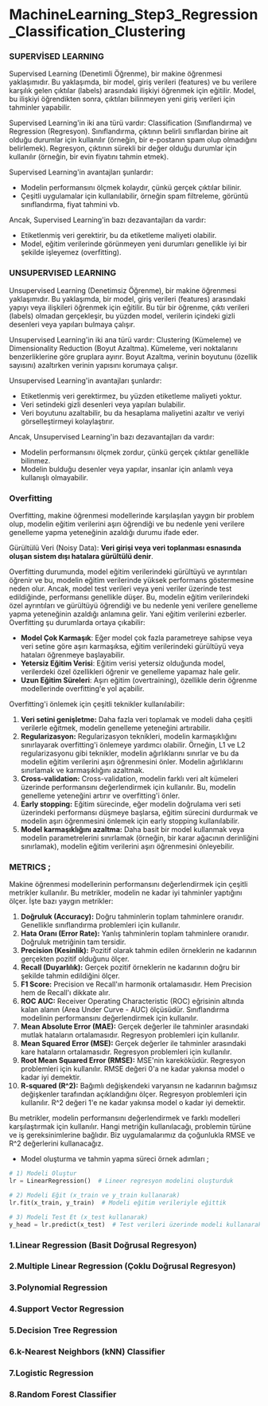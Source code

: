 <h1>MachineLearning_Step3_Regression_Classification_Clustering</h1>

### SUPERVİSED LEARNING

Supervised Learning (Denetimli Öğrenme), bir makine öğrenmesi yaklaşımıdır. Bu yaklaşımda, bir model, giriş verileri (features) ve bu verilere karşılık gelen çıktılar (labels) arasındaki ilişkiyi öğrenmek için eğitilir. Model, bu ilişkiyi öğrendikten sonra, çıktıları bilinmeyen yeni giriş verileri için tahminler yapabilir.

Supervised Learning'in iki ana türü vardır: Classification (Sınıflandırma) ve Regression (Regresyon). Sınıflandırma, çıktının belirli sınıflardan birine ait olduğu durumlar için kullanılır (örneğin, bir e-postanın spam olup olmadığını belirlemek). Regresyon, çıktının sürekli bir değer olduğu durumlar için kullanılır (örneğin, bir evin fiyatını tahmin etmek).

Supervised Learning'in avantajları şunlardır:

- Modelin performansını ölçmek kolaydır, çünkü gerçek çıktılar bilinir.
- Çeşitli uygulamalar için kullanılabilir, örneğin spam filtreleme, görüntü sınıflandırma, fiyat tahmini vb.

Ancak, Supervised Learning'in bazı dezavantajları da vardır:

- Etiketlenmiş veri gerektirir, bu da etiketleme maliyeti olabilir.
- Model, eğitim verilerinde görünmeyen yeni durumları genellikle iyi bir şekilde işleyemez (overfitting).

### UNSUPERVISED LEARNING

Unsupervised Learning (Denetimsiz Öğrenme), bir makine öğrenmesi yaklaşımıdır. Bu yaklaşımda, bir model, giriş verileri (features) arasındaki yapıyı veya ilişkileri öğrenmek için eğitilir. Bu tür bir öğrenme, çıktı verileri (labels) olmadan gerçekleşir, bu yüzden model, verilerin içindeki gizli desenleri veya yapıları bulmaya çalışır.

Unsupervised Learning'in iki ana türü vardır: Clustering (Kümeleme) ve Dimensionality Reduction (Boyut Azaltma). Kümeleme, veri noktalarını benzerliklerine göre gruplara ayırır. Boyut Azaltma, verinin boyutunu (özellik sayısını) azaltırken verinin yapısını korumaya çalışır.

Unsupervised Learning'in avantajları şunlardır:

- Etiketlenmiş veri gerektirmez, bu yüzden etiketleme maliyeti yoktur.
- Veri setindeki gizli desenleri veya yapıları bulabilir.
- Veri boyutunu azaltabilir, bu da hesaplama maliyetini azaltır ve veriyi görselleştirmeyi kolaylaştırır.

Ancak, Unsupervised Learning'in bazı dezavantajları da vardır:

- Modelin performansını ölçmek zordur, çünkü gerçek çıktılar genellikle bilinmez.
- Modelin bulduğu desenler veya yapılar, insanlar için anlamlı veya kullanışlı olmayabilir.


### Overfitting

Overfitting, makine öğrenmesi modellerinde karşılaşılan yaygın bir problem olup, modelin eğitim verilerini aşırı öğrendiği ve bu nedenle yeni verilere genelleme yapma yeteneğinin azaldığı durumu ifade eder.

Gürültülü Veri (Noisy Data): **Veri girişi veya veri toplanması esnasında oluşan sistem dışı hatalara gürültülü denir**.

Overfitting durumunda, model eğitim verilerindeki gürültüyü ve ayrıntıları öğrenir ve bu, modelin eğitim verilerinde yüksek performans göstermesine neden olur. Ancak, model test verileri veya yeni veriler üzerinde test edildiğinde, performansı genellikle düşer. Bu, modelin eğitim verilerindeki özel ayrıntıları ve gürültüyü öğrendiği ve bu nedenle yeni verilere genelleme yapma yeteneğinin azaldığı anlamına gelir. Yani eğitim verilerini ezberler. Overfitting şu durumlarda ortaya çıkabilir:

- **Model Çok Karmaşık**: Eğer model çok fazla parametreye sahipse veya veri setine göre aşırı karmaşıksa, eğitim verilerindeki gürültüyü veya hataları öğrenmeye başlayabilir.
- **Yetersiz Eğitim Verisi**: Eğitim verisi yetersiz olduğunda model, verilerdeki özel özellikleri öğrenir ve genelleme yapamaz hale gelir.
- **Uzun Eğitim Süreleri**: Aşırı eğitim (overtraining), özellikle derin öğrenme modellerinde overfitting'e yol açabilir.

Overfitting'i önlemek için çeşitli teknikler kullanılabilir:

1. **Veri setini genişletme:** Daha fazla veri toplamak ve modeli daha çeşitli verilerle eğitmek, modelin genelleme yeteneğini artırabilir.
2. **Regularizasyon:** Regularizasyon teknikleri, modelin karmaşıklığını sınırlayarak overfitting'i önlemeye yardımcı olabilir. Örneğin, L1 ve L2 regularizasyonu gibi teknikler, modelin ağırlıklarını sınırlar ve bu da modelin eğitim verilerini aşırı öğrenmesini önler. Modelin ağırlıklarını sınırlamak ve karmaşıklığını azaltmak.
3. **Cross-validation:** Cross-validation, modelin farklı veri alt kümeleri üzerinde performansını değerlendirmek için kullanılır. Bu, modelin genelleme yeteneğini artırır ve overfitting'i önler.
4. **Early stopping:** Eğitim sürecinde, eğer modelin doğrulama veri seti üzerindeki performansı düşmeye başlarsa, eğitim sürecini durdurmak ve modelin aşırı öğrenmesini önlemek için early stopping kullanılabilir.
5. **Model karmaşıklığını azaltma:** Daha basit bir model kullanmak veya modelin parametrelerini sınırlamak (örneğin, bir karar ağacının derinliğini sınırlamak), modelin eğitim verilerini aşırı öğrenmesini önleyebilir.

### METRICS ;

Makine öğrenmesi modellerinin performansını değerlendirmek için çeşitli metrikler kullanılır. Bu metrikler, modelin ne kadar iyi tahminler yaptığını ölçer. İşte bazı yaygın metrikler:

1. **Doğruluk (Accuracy):** Doğru tahminlerin toplam tahminlere oranıdır. Genellikle sınıflandırma problemleri için kullanılır.
2. **Hata Oranı (Error Rate):** Yanlış tahminlerin toplam tahminlere oranıdır. Doğruluk metriğinin tam tersidir.
3. **Precision (Kesinlik):** Pozitif olarak tahmin edilen örneklerin ne kadarının gerçekten pozitif olduğunu ölçer.
4. **Recall (Duyarlılık):** Gerçek pozitif örneklerin ne kadarının doğru bir şekilde tahmin edildiğini ölçer.
5. **F1 Score:** Precision ve Recall'ın harmonik ortalamasıdır. Hem Precision hem de Recall'ı dikkate alır.
6. **ROC AUC:** Receiver Operating Characteristic (ROC) eğrisinin altında kalan alanın (Area Under Curve - AUC) ölçüsüdür. Sınıflandırma modelinin performansını değerlendirmek için kullanılır.
7. **Mean Absolute Error (MAE):** Gerçek değerler ile tahminler arasındaki mutlak hataların ortalamasıdır. Regresyon problemleri için kullanılır.
8. **Mean Squared Error (MSE):** Gerçek değerler ile tahminler arasındaki kare hataların ortalamasıdır. Regresyon problemleri için kullanılır.
9. **Root Mean Squared Error (RMSE):** MSE'nin kareköküdür. Regresyon problemleri için kullanılır. RMSE değeri 0'a ne kadar yakınsa model o kadar iyi demektir.
10. **R-squared (R^2):** Bağımlı değişkendeki varyansın ne kadarının bağımsız değişkenler tarafından açıklandığını ölçer. Regresyon problemleri için kullanılır. R^2 değeri 1'e ne kadar yakınsa model o kadar iyi demektir.

Bu metrikler, modelin performansını değerlendirmek ve farklı modelleri karşılaştırmak için kullanılır. Hangi metriğin kullanılacağı, problemin türüne ve iş gereksinimlerine bağlıdır. Biz uygulamalarımız da çoğunlukla RMSE ve R^2 değerlerini kullanacağız.

- Model oluşturma ve tahmin yapma süreci örnek adımları ;

```python
# 1) Modeli Oluştur
lr = LinearRegression()  # Lineer regresyon modelini oluşturduk

# 2) Modeli Eğit (x_train ve y_train kullanarak)
lr.fit(x_train, y_train)  # Modeli eğitim verileriyle eğittik

# 3) Modeli Test Et (x_test kullanarak)
y_head = lr.predict(x_test)  # Test verileri üzerinde modeli kullanarak tahmin yaptık
```

### 1.**Linear Regression (Basit Doğrusal Regresyon)**


### 2.**Multiple Linear Regression (Çoklu Doğrusal Regresyon)**


### 3.Polynomial Regression


### 4.Support Vector Regression


### 5.Decision Tree Regression


### 6.**k-Nearest Neighbors (kNN) Classifier**


### 7.Logistic Regression

### 8.Random Forest Classifier

